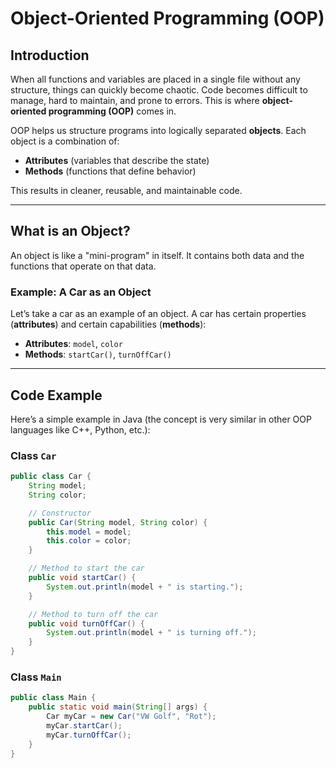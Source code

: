 # Object-Oriented Programming (OOP)

## Introduction

When all functions and variables are placed in a single file without any structure, things can quickly become chaotic. Code becomes difficult to manage, hard to maintain, and prone to errors. This is where **object-oriented programming (OOP)** comes in.

OOP helps us structure programs into logically separated **objects**. Each object is a combination of:

- **Attributes** (variables that describe the state)
- **Methods** (functions that define behavior)

This results in cleaner, reusable, and maintainable code.

---

## What is an Object?

An object is like a "mini-program" in itself. It contains both data and the functions that operate on that data.

### Example: A Car as an Object

Let’s take a car as an example of an object. A car has certain properties (**attributes**) and certain capabilities (**methods**):

- **Attributes**: `model`, `color`
- **Methods**: `startCar()`, `turnOffCar()`

---

## Code Example

Here’s a simple example in Java (the concept is very similar in other OOP languages like C++, Python, etc.):

### Class `Car`

```java
public class Car {
    String model;
    String color;

    // Constructor
    public Car(String model, String color) {
        this.model = model;
        this.color = color;
    }

    // Method to start the car
    public void startCar() {
        System.out.println(model + " is starting.");
    }

    // Method to turn off the car
    public void turnOffCar() {
        System.out.println(model + " is turning off.");
    }
}
```

### Class `Main`
```java
public class Main {
    public static void main(String[] args) {
        Car myCar = new Car("VW Golf", "Rot");
        myCar.startCar();
        myCar.turnOffCar();
    }
}
```